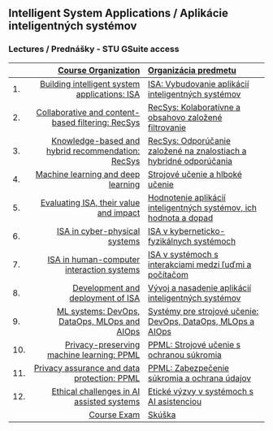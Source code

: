 ## Intelligent System Applications / Aplikácie inteligentných systémov 
### Lectures / Prednášky - STU GSuite access
|         | [Course Organization]()                                     | [Organizácia predmetu]()   |
| :-------| ----------------------------------------------------------: | :---------------------------------------------------------- |
| 1.      | [Building intelligent system applications: ISA]()           | [ISA: Vybudovanie aplikácií inteligentných systémov]()  |
| 2.      | [Collaborative and content-based filtering: RecSys]()       | [RecSys: Kolaboratívne a obsahovo založené filtrovanie]()  |
| 3.      | [Knowledge-based and hybrid recommendation: RecSys]()       | [RecSys: Odporúčanie založené na znalostiach a hybridné odporúčania]()  |
| 4.      | [Machine learning and deep learning]()                      | [Strojové učenie a hlboké učenie]()  |
| 5.      | [Evaluating ISA, their value and impact]()                  | [Hodnotenie aplikácií inteligentných systémov, ich hodnota a dopad]()  |  
| 6.      | [ISA in cyber-physical systems]()                           | [ISA v kyberneticko-fyzikálnych systémoch]()  |
| 7.      | [ISA in human-computer interaction systems]()               | [ISA v systémoch s interakciami medzi ľuďmi a počítačom]()  |
| 8.      | [Development and deployment of ISA]()                       | [Vývoj a nasadenie aplikácií inteligentných systémov]()  |
| 9.      | [ML systems: DevOps, DataOps, MLOps and AIOps]()            | [Systémy pre strojové učenie: DevOps, DataOps, MLOps a AIOps]()  |
| 10.     | [Privacy-preserving machine learning: PPML]()               | [PPML: Strojové učenie s ochranou súkromia]()  |  
| 11.     | [Privacy assurance and data protection: PPML]()             | [PPML: Zabezpečenie súkromia a ochrana údajov]()  |
| 12.     | [Ethical challenges in AI assisted systems]()               | [Etické výzvy v systémoch s AI asistenciou]()  |
|         | [Course Exam]()  | [Skúška]() |
